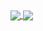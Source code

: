 
<a href="https://github.com/tsaklidis/tsaklidis">
  <img align="center" src="https://github-readme-stats.vercel.app/api?username=tsaklidis&count_private=true&show_icons=true&theme=vue-dark&include_all_commits=true" />
</a>
<a href="https://github.com/tsaklidis/tsaklidis">
  <img align="center" src="https://github-readme-stats.vercel.app/api/top-langs/?username=tsaklidis&theme=vue-dark&layout=compact" />
</a>
